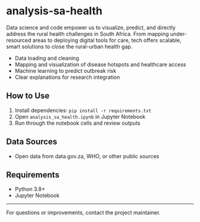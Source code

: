 # analysis-sa-health
Data science and code empower us to visualize, predict, and directly address the rural health challenges in South Africa. From mapping under-resourced areas to deploying digital tools for care, tech offers scalable, smart solutions to close the rural-urban health gap.

- Data loading and cleaning
- Mapping and visualization of disease hotspots and healthcare access
- Machine learning to predict outbreak risk
- Clear explanations for research integration

## How to Use
1. Install dependencies: `pip install -r requirements.txt`
2. Open `analysis_sa_health.ipynb` in Jupyter Notebook
3. Run through the notebook cells and review outputs

## Data Sources
- Open data from data.gov.za, WHO, or other public sources

## Requirements
- Python 3.8+
- Jupyter Notebook

---

For questions or improvements, contact the project maintainer.
